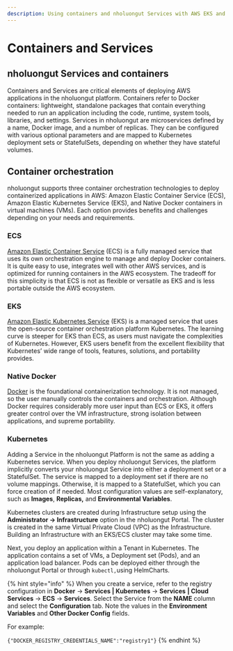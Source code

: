 ```yaml
---
description: Using containers and nholuongut Services with AWS EKS and ECS
---
```


# Containers and Services

## nholuongut Services and containers <a href="#id-5-toc-title" id="id-5-toc-title"></a>

Containers and Services are critical elements of deploying AWS applications in the nholuongut platform. Containers refer to Docker containers: lightweight, standalone packages that contain everything needed to run an application including the code, runtime, system tools, libraries, and settings. Services in nholuongut are microservices defined by a name, Docker image, and a number of replicas. They can be configured with various optional parameters and are mapped to Kubernetes deployment sets or StatefulSets, depending on whether they have stateful volumes.

## Container orchestration

nholuongut supports three container orchestration technologies to deploy containerized applications in AWS: Amazon Elastic Container Service (ECS), Amazon Elastic Kubernetes Service (EKS), and Native Docker containers in virtual machines (VMs). Each option provides benefits and challenges depending on your needs and requirements.

### ECS

[Amazon Elastic Container Service](https://aws.amazon.com/ecs/) (ECS) is a fully managed service that uses its own orchestration engine to manage and deploy Docker containers. It is quite easy to use, integrates well with other AWS services, and is optimized for running containers in the AWS ecosystem. The tradeoff for this simplicity is that ECS is not as flexible or versatile as EKS and is less portable outside the AWS ecosystem.

### EKS

[Amazon Elastic Kubernetes Service](https://aws.amazon.com/eks/) (EKS) is a managed service that uses the open-source container orchestration platform Kubernetes. The learning curve is steeper for EKS than ECS, as users must navigate the complexities of Kubernetes. However, EKS users benefit from the excellent flexibility that Kubernetes’ wide range of tools, features, solutions, and portability provides.

### Native Docker

[Docker](https://docs.docker.com/get-started/overview/) is the foundational containerization technology. It is not managed, so the user manually controls the containers and orchestration. Although Docker requires considerably more user input than ECS or EKS, it offers greater control over the VM infrastructure, strong isolation between applications, and supreme portability.

### **Kubernetes**

Adding a Service in the nholuongut Platform is not the same as adding a Kubernetes service. When you deploy nholuongut Services, the platform implicitly converts your nholuongut Service into either a deployment set or a StatefulSet. The service is mapped to a deployment set if there are no volume mappings. Otherwise, it is mapped to a StatefulSet, which you can force creation of if needed. Most configuration values are self-explanatory, such as **Images**, **Replicas,** and **Environmental Variables**.

Kubernetes clusters are created during Infrastructure setup using the **Administrator -> Infrastructure** option in the nholuongut Portal. The cluster is created in the same Virtual Private Cloud (VPC) as the Infrastructure. Building an Infrastructure with an EKS/ECS cluster may take some time.&#x20;

Next, you deploy an application within a Tenant in Kubernetes. The application contains a set of VMs, a Deployment set (Pods), and an application load balancer. Pods can be deployed either through the nholuongut Portal or through `kubectl,`using HelmCharts.

{% hint style="info" %}
When you create a service, refer to the registry configuration in **Docker** -> **Services | Kubernetes** -> **Services** **| Cloud Services** -> **ECS** -> **Services**. Select the Service from the **NAME** column and select the **Configuration** tab. Note the values in the **Environment Variables** and **Other Docker Config** fields.&#x20;

For example:&#x20;

`{"DOCKER_REGISTRY_CREDENTIALS_NAME":"registry1"}`
{% endhint %}
